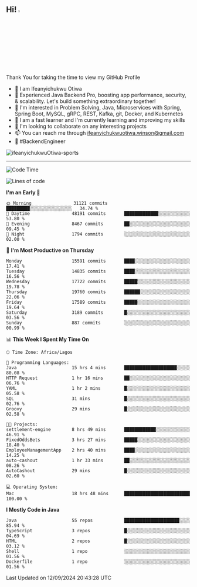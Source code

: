 <!-- BLOG-POST-LIST:START --><!-- BLOG-POST-LIST:END -->

## Hi! <img src="https://media.giphy.com/media/hvRJCLFzcasrR4ia7z/giphy.gif" width="4%"> 

Thank You for taking the time to view my GitHub Profile

- 👋 I am Ifeanyichukwu Otiwa
- 🚀 Experienced Java Backend Pro, boosting app performance, security, & scalability. Let's build something extraordinary together!
- 👀 I'm interested in Problem Solving, Java, Microservices with Spring, Spring Boot, MySQL, gRPC, REST, Kafka, git, Docker, and Kubernetes
- 🌱 I am a fast learner and I'm currently learning and improving my skills
- 💞️ I'm looking to collaborate on any interesting projects
- 📫 You can reach me through ifeanyichukwuotiwa.winson@gmail.com
- 🚀 #BackendEngineer

<p align="left" marginTop="10px"> <img src="https://komarev.com/ghpvc/?username=ifeanyichukwuOtiwa-sports&label=Profile%20views&color=0e75b6&style=for-the-badge" alt="ifeanyichukwuOtiwa-sports" /> </p>

***

<!--START_SECTION:waka-->
![Code Time](http://img.shields.io/badge/Code%20Time-2%2C893%20hrs%2021%20mins-blue)

![Lines of code](https://img.shields.io/badge/From%20Hello%20World%20I%27ve%20Written-21.6%20million%20lines%20of%20code-blue)

**I'm an Early 🐤** 

```text
🌞 Morning                31121 commits       █████████░░░░░░░░░░░░░░░░   34.74 % 
🌆 Daytime                48191 commits       █████████████░░░░░░░░░░░░   53.80 % 
🌃 Evening                8467 commits        ██░░░░░░░░░░░░░░░░░░░░░░░   09.45 % 
🌙 Night                  1794 commits        ░░░░░░░░░░░░░░░░░░░░░░░░░   02.00 % 
```
📅 **I'm Most Productive on Thursday** 

```text
Monday                   15591 commits       ████░░░░░░░░░░░░░░░░░░░░░   17.41 % 
Tuesday                  14835 commits       ████░░░░░░░░░░░░░░░░░░░░░   16.56 % 
Wednesday                17722 commits       █████░░░░░░░░░░░░░░░░░░░░   19.78 % 
Thursday                 19760 commits       ██████░░░░░░░░░░░░░░░░░░░   22.06 % 
Friday                   17589 commits       █████░░░░░░░░░░░░░░░░░░░░   19.64 % 
Saturday                 3189 commits        █░░░░░░░░░░░░░░░░░░░░░░░░   03.56 % 
Sunday                   887 commits         ░░░░░░░░░░░░░░░░░░░░░░░░░   00.99 % 
```


📊 **This Week I Spent My Time On** 

```text
🕑︎ Time Zone: Africa/Lagos

💬 Programming Languages: 
Java                     15 hrs 4 mins       ████████████████████░░░░░   80.08 % 
HTTP Request             1 hr 16 mins        ██░░░░░░░░░░░░░░░░░░░░░░░   06.76 % 
YAML                     1 hr 2 mins         █░░░░░░░░░░░░░░░░░░░░░░░░   05.58 % 
SQL                      31 mins             █░░░░░░░░░░░░░░░░░░░░░░░░   02.76 % 
Groovy                   29 mins             █░░░░░░░░░░░░░░░░░░░░░░░░   02.58 % 

🐱‍💻 Projects: 
settlement-engine        8 hrs 49 mins       ████████████░░░░░░░░░░░░░   46.91 % 
FixedOddsBets            3 hrs 27 mins       █████░░░░░░░░░░░░░░░░░░░░   18.40 % 
EmployeeManagementApp    2 hrs 40 mins       ████░░░░░░░░░░░░░░░░░░░░░   14.25 % 
auto-cashout             1 hr 33 mins        ██░░░░░░░░░░░░░░░░░░░░░░░   08.26 % 
AutoCashout              29 mins             █░░░░░░░░░░░░░░░░░░░░░░░░   02.60 % 

💻 Operating System: 
Mac                      18 hrs 48 mins      █████████████████████████   100.00 % 
```

**I Mostly Code in Java** 

```text
Java                     55 repos            █████████████████████░░░░   85.94 % 
TypeScript               3 repos             █░░░░░░░░░░░░░░░░░░░░░░░░   04.69 % 
HTML                     2 repos             █░░░░░░░░░░░░░░░░░░░░░░░░   03.12 % 
Shell                    1 repo              ░░░░░░░░░░░░░░░░░░░░░░░░░   01.56 % 
Dockerfile               1 repo              ░░░░░░░░░░░░░░░░░░░░░░░░░   01.56 % 
```




 Last Updated on 12/09/2024 20:43:28 UTC
<!--END_SECTION:waka-->

<!--
<p align="center">
![trophy](https://github-profile-trophy.vercel.app/?username=ifeanyichukwuOtiwa-sports&theme=onedark) (https://github.com/ryo-ma/github-profile-trophy)
</p>
-->

<!---
ifeanyi-otiwa/ifeanyi-otiwa is a ✨ special ✨ repository because its `README.md` (this file) appears on your GitHub profile.
You can click the Preview link to take a look at your changes.
--->
